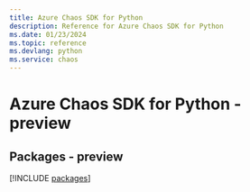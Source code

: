 ```yaml
---
title: Azure Chaos SDK for Python
description: Reference for Azure Chaos SDK for Python
ms.date: 01/23/2024
ms.topic: reference
ms.devlang: python
ms.service: chaos
---
```

# Azure Chaos SDK for Python - preview
## Packages - preview
[!INCLUDE [packages](chaos-index.md)]